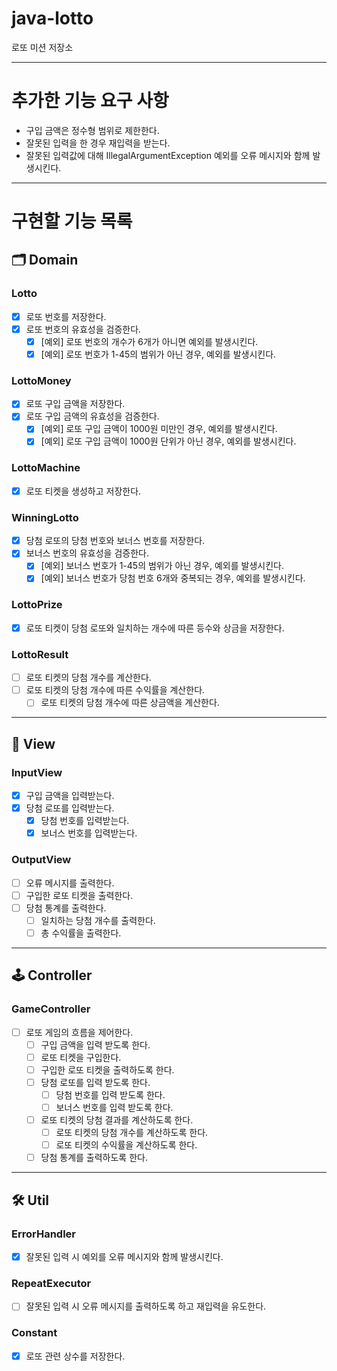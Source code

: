 # java-lotto

로또 미션 저장소

---

# 추가한 기능 요구 사항
- 구입 금액은 정수형 범위로 제한한다.
- 잘못된 입력을 한 경우 재입력을 받는다.
 - 잘못된 입력값에 대해 IllegalArgumentException 예외를 오류 메시지와 함께 발생시킨다.

---

# 구현할 기능 목록

## 🗂️ Domain

### Lotto
- [x] 로또 번호를 저장한다.
- [x] 로또 번호의 유효성을 검증한다.
  - [x] [예외] 로또 번호의 개수가 6개가 아니면 예외를 발생시킨다.
  - [x] [예외] 로또 번호가 1-45의 범위가 아닌 경우, 예외를 발생시킨다.

### LottoMoney
- [x] 로또 구입 금액을 저장한다.
- [x] 로또 구입 금액의 유효성을 검증한다.
  - [x] [예외] 로또 구입 금액이 1000원 미만인 경우, 예외를 발생시킨다.
  - [x] [예외] 로또 구입 금액이 1000원 단위가 아닌 경우, 예외를 발생시킨다.

### LottoMachine
- [x] 로또 티켓을 생성하고 저장한다.

### WinningLotto
- [x] 당첨 로또의 당첨 번호와 보너스 번호를 저장한다.
- [x] 보너스 번호의 유효성을 검증한다.
  - [x] [예외] 보너스 번호가 1-45의 범위가 아닌 경우, 예외를 발생시킨다.
  - [x] [예외] 보너스 번호가 당첨 번호 6개와 중복되는 경우, 예외를 발생시킨다.

### LottoPrize
- [x] 로또 티켓이 당첨 로또와 일치하는 개수에 따른 등수와 상금을 저장한다.

### LottoResult
- [ ] 로또 티켓의 당첨 개수를 계산한다.
- [ ] 로또 티켓의 당첨 개수에 따른 수익률을 계산한다.
  - [ ] 로또 티켓의 당첨 개수에 따른 상금액을 계산한다.

---

## 👀 View

### InputView
- [x] 구입 금액을 입력받는다.
- [x] 당첨 로또를 입력받는다.
  - [x] 당첨 번호를 입력받는다.
  - [x] 보너스 번호를 입력받는다.

### OutputView
- [ ] 오류 메시지를 출력한다.
- [ ] 구입한 로또 티켓을 출력한다.
- [ ] 당첨 통계를 출력한다.
  - [ ] 일치하는 당첨 개수를 출력한다.
  - [ ] 총 수익률을 출력한다.

---

## 🕹️ Controller

### GameController
- [ ] 로또 게임의 흐름을 제어한다.
  - [ ] 구입 금액을 입력 받도록 한다.
  - [ ] 로또 티켓을 구입한다.
  - [ ] 구입한 로또 티켓을 출력하도록 한다.
  - [ ] 당첨 로또를 입력 받도록 한다.
    - [ ] 당첨 번호를 입력 받도록 한다.
    - [ ] 보너스 번호를 입력 받도록 한다.
  - [ ] 로또 티켓의 당첨 결과를 계산하도록 한다.
    - [ ] 로또 티켓의 당첨 개수를 계산하도록 한다.
    - [ ] 로또 티켓의 수익률을 계산하도록 한다.
  - [ ] 당첨 통계를 출력하도록 한다.

---
## 🛠 Util

### ErrorHandler
- [x] 잘못된 입력 시 예외를 오류 메시지와 함께 발생시킨다.

### RepeatExecutor
- [ ] 잘못된 입력 시 오류 메시지를 출력하도록 하고 재입력을 유도한다.

### Constant
- [x] 로또 관련 상수를 저장한다.
